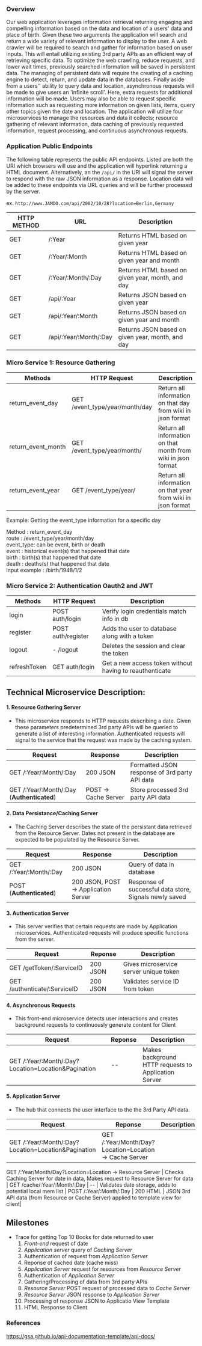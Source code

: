 ### Overview

Our web application leverages information retrieval returning engaging and compelling information based on the data and location of a users\' data and place of birth. Given these two arguments the application will search and return a wide variety of relevant information to display to the user. A web crawler will be required to search and gather for information based on user inputs. This will entail utilizing existing 3rd party APIs as an efficient way of retrieving specific data. To optimize the web crawling, reduce requests, and lower wait times, previously searched information will be saved in persistent data. The managing of persistent data will require the creating of a caching engine to detect, return, and update data in the databases. Finally aside from a users'' ability to query data and location, asynchronous requests will be made to give users an \'infinite scroll\'. Here, extra requests for additional information will be made. Users may also be able to request specific information such as requesting more information on given lists, items, query other topics given the date and location. The application will utilize four microservices to manage the resources and data it collects; resource gathering of relevant information, data caching of previously requested information, request processing, and continuous asynchronous requests.


### Application Public Endpoints

The following table represents the public API endpoints. Listed are both the URI which browsers will use and the application will hyperlink returning a HTML document. Alternatively, an the `/api/` in the URI will signal the server to respond with the raw JSON information as a response. Location data will be added to these endpoints via URL queries and will be further processed by the server.

ex. `http://www.JAMDO.com/api/2002/10/28?location=Berlin,Germany`

| HTTP METHOD | URL                       | Description                                      |
|-------------|---------------------------|--------------------------------------------------|
| GET         | /:Year                  | Returns HTML based on given year                 |
| GET         | /:Year/:Month           | Returns HTML based on given year and month       |
| GET         | /:Year/:Month/:Day     | Returns HTML based on given year, month, and day |
| GET         | /api/:Year               | Returns JSON based on given year                 |
| GET         | /api/:Year/:Month       | Returns JSON based on given year and month       |
| GET         | /api/:Year/:Month/:Day | Returns JSON based on given year, month, and day |


### Micro Service 1: Resource Gathering

| Methods              | HTTP   Request       |            Description                  |
|----------------------|----------------------|-----------------------------------------|
| return_event_day     | GET /event_type/year/month/day  | Return all information on that day from wiki in json format  |
| return_event_month   | GET /event_type/year/month/ | Return all information on that month from wiki in json format |
| return_event_year    | GET /event_type/year/    | Return all information on that year from wiki in json format     |


Example: Getting the event_type information for a specific day<br />


Method : return_event_day<br />
  route : /event_type/year/month/day<br />
  event_type:  can be event, birth or death <br />
  event : historical event(s) that happened that date <br />
  birth : birth(s) that happened that date <br />
  death : deaths(s) that happened that date <br />
  input example : /birth/1948/1/2 
  


### Micro Service 2: Authentication Oauth2 and JWT<br/>

| Methods              | HTTP   Request       |            Description                  |
|----------------------|----------------------|-----------------------------------------|
| login                | POST auth/login          | Verify login credentials match info in db  |
| register             | POST auth/register       | Adds the user to database along with a token |
| logout               | - /logout            | Deletes the session and clear the token |
| refreshToken         | GET auth/login           | Get a new access token without having to reauthenticate|



## Technical Microservice Description:
#### 1. Resource Gathering Server
- This microservice responds to HTTP requests describing a date. Given these parameters predetermined 3rd party APIs will be queried to generate a list of interesting information. Authenticated requests will signal to the service that the request was made by the caching system. 

| Request | Response                       | Description                                      |
|-------------|---------------------------|--------------------------------------------------|
| GET /:Year/:Month/:Day         | 200 JSON                  | Formatted JSON response of 3rd party API data                 |
| GET /:Year/:Month/:Day  (**Authenticated**)        | POST -> Cache Server           | Store processed 3rd party API data       |

#### 2. Data Persistance/Caching Server
- The Caching Server describes the state of the persistant data retrieved from the Resource Server. Dates not present in the database are expected to be populated by the Resource Server.

| Request | Response                       | Description                                      |
|-------------|---------------------------|--------------------------------------------------|
| GET /:Year/:Month/:Day         | 200 JSON                  | Query of data in database                 |
| POST (**Authenticated**)        | 200 JSON, POST -> Application Server          |Response of successful data store, Signals newly saved| 

#### 3. Authentication Server
- This server verifies that certain requests are made by Application microservices. Authenticated requests will produce specific functions from the server.

| Request | Reponse                       | Description                                      |
|-------------|---------------------------|--------------------------------------------------|
| GET /getToken/:ServiceID        | 200 JSON                  | Gives microservice server unique token                 |
| GET /authenticate/:ServiceID        | 200 JSON          |Validates service ID from token|

#### 4. Asynchronous Requests
- This front-end microservice detects user interactions and creates background requests to continuously generate content for Client

| Request | Reponse                       | Description                                      |
|-------------|---------------------------|--------------------------------------------------|
| GET /:Year/:Month/:Day?Location=Location&Pagination         | --                  | Makes background HTTP requests to Application Server                 |

#### 5. Application Server
- The hub that connects the user interface to the the 3rd Party API data.

| Request | Reponse                       | Description                                      |
|-------------|---------------------------|--------------------------------------------------|
| GET /:Year/:Month/:Day?Location=Location&Pagination         | GET /:Year/Month/Day?Location=Location -> Cache Server 
GET /:Year/Month/Day?Location=Location -> Resource Server
| Checks Caching Server for date in data, Makes request to Resource Server for data
| GET /cache/:Year/:Month/:Day            | -- | Validates date storage, adds to potential local mem list
| POST /:Year/:Month/:Day            | 200 HTML | JSON 3rd API data (from Resource or Cache Server) applied to template view for client|


## Milestones
- Trace for getting Top 10 Books for date returned to user
  1. *Front-end* request of date
  2. *Application server* query of *Caching Server*
  3. Authentication of request from *Application Server*
  4. Reponse of cached date (cache miss)
  4. *Application Server* request for resources from *Resource Server*
  5. Authentication of *Application Server*
  6. Gathering/Processing of data from 3rd party APIs
  7. *Resource Server* POST request of processed data to *Cache Server*
  8. *Resource Server* JSON response to *Application Server*
  9. Processing of response JSON to Applicatio View Template
  10. HTML Response to Client

### References
https://gsa.github.io/api-documentation-template/api-docs/
